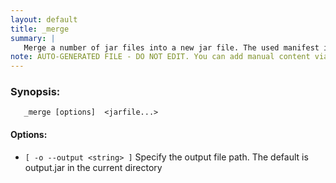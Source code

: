 ```yaml
---
layout: default
title: _merge
summary: |
   Merge a number of jar files into a new jar file. The used manifest is that of the firstgiven JAR file. The order of the JAR file is the class path order. I.e. earlier resourcesare preferred over later resources with the same name.
note: AUTO-GENERATED FILE - DO NOT EDIT. You can add manual content via same filename in _ext sub-folder. 
---
```


### Synopsis: #
	   _merge [options]  <jarfile...>

#### Options: #
- `[ -o --output <string> ]` Specify the output file path. The default is output.jar in the current directory


